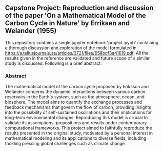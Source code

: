 ## Capstone Project: Reproduction and discussion of the paper 'On a Mathematical Model of the Carbon Cycle in Nature' by Erriksen and Welander (1955) ##
This repository contains a single jupyter notebook 'project.ipynb' containing a thorough discussion and exploration of the model formulated in https://a.tellusjournals.se/articles/3721/files/658bdf3a41619.pdf. All the results given
in the reference are validated and future scope of a similar study is discussed. Following is a brief abstract:
### Abstract ###
The mathematical model of the carbon cycle proposed by Eriksson and Welander concerns the dynamic interactions between various carbon reservoirs in the Earth's system, such as the atmosphere, ocean, and biosphere. The model aims to quantify the exchange processes and feedback mechanisms that govern the flow of carbon, providing insights into the possibility of self-sustained oscillations and their implications for long-term environmental changes. Reproducing this model is crucial to validate its assumptions, propositions and results under contemporary computational frameworks. This project aimed to faithfully reproduce the results presented in the original study, motivated by a personal interest in mathematical modeling and its applications to diverse fields, including tackling pressing global challenges such as climate change.   
